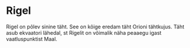 # Rigel

Rigel on põlev sinine täht. See on kõige eredam täht Orioni tähtkujus. Täht asub
ekvaatori lähedal, st Rigelit on võimalik näha peaaegu igast vaatluspunktist
Maal.
